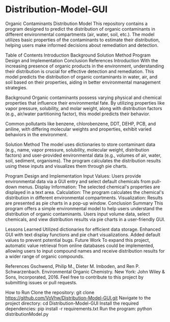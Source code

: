 # Distribution-Model-GUI
Organic Contaminants Distribution Model
This repository contains a program designed to predict the distribution of organic contaminants in different environmental compartments (air, water, soil, etc.). The model utilizes basic properties of the contaminants to estimate their distribution, helping users make informed decisions about remediation and detection.

Table of Contents
Introduction
Background
Solution Method
Program Design and Implementation
Conclusion
References
Introduction
With the increasing presence of organic products in the environment, understanding their distribution is crucial for effective detection and remediation. This model predicts the distribution of organic contaminants in water, air, and soil based on their properties, aiding in better environmental management strategies.

Background
Organic contaminants possess varying physical and chemical properties that influence their environmental fate. By utilizing properties like vapor pressure, solubility, and molar weight, along with distribution factors (e.g., air/water partitioning factor), this model predicts their behavior.

Common pollutants like benzene, chlorobenzene, DDT, DEHP, PCB, and aniline, with differing molecular weights and properties, exhibit varied behaviors in the environment.

Solution Method
The model uses dictionaries to store contaminant data (e.g., name, vapor pressure, solubility, molecular weight, distribution factors) and user-provided environmental data (e.g., volumes of air, water, soil, sediment, organisms). The program calculates the distribution results using these inputs and visualizes them through pie charts.

Program Design and Implementation
Input Values: Users provide environmental data via a GUI entry and select default chemicals from pull-down menus.
Display Information: The selected chemical's properties are displayed in a text area.
Calculation: The program calculates the chemical's distribution in different environmental compartments.
Visualization: Results are presented as pie charts in a pop-up window.
Conclusion
Summary
This program offers a simple environmental model to help users understand the distribution of organic contaminants. Users input volume data, select chemicals, and view distribution results via pie charts in a user-friendly GUI.

Lessons Learned
Utilized dictionaries for efficient data storage.
Enhanced GUI with text display functions and pie chart visualizations.
Added default values to prevent potential bugs.
Future Work
To expand this project, automatic value retrieval from online databases could be implemented, allowing users to input compound names and receive distribution results for a wider range of organic compounds.

References
Gschwend, Philip M., Dieter M. Imboden, and Ren P. Schwarzenbach. Environmental Organic Chemistry. New York: John Wiley & Sons, Incorporated, 2016.
Feel free to contribute to this project by submitting issues or pull requests.

How to Run
Clone the repository: git clone https://github.com/VoVhw/Distribution-Model-GUI.git
Navigate to the project directory:
cd Distribution-Model-GUI
Install the required dependencies:
pip install -r requirements.txt
Run the program:
python distributionModel.py
